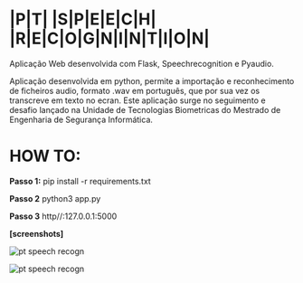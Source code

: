 # |P|T|  |S|P|E|E|C|H|  |R|E|C|O|G|N|I|N|T|I|O|N|

Aplicação Web desenvolvida com Flask, Speechrecognition e Pyaudio.

Aplicação desenvolvida em python, permite a importação e reconhecimento de ficheiros audio, formato .wav em português, que por sua vez os transcreve em texto no ecran.
Este aplicação surge no seguimento e desafio lançado na Unidade de Tecnologias Biometricas do Mestrado de Engenharia de Segurança Informática.

# HOW TO:

**Passo 1:** pip install -r requirements.txt

**Passo 2** python3 app.py

**Passo 3** http//:127.0.0.1:5000


**[screenshots]**

![pt speech recogn](https://github.com/paciente23256/speech-recognition/blob/main/static/app_sceenshot_01?raw=true "pt speech recogn")

![pt speech recogn](https://github.com/paciente23256/speech-recognition/blob/main/static/app_sceenshot_02?raw=true "pt speech recogn")

